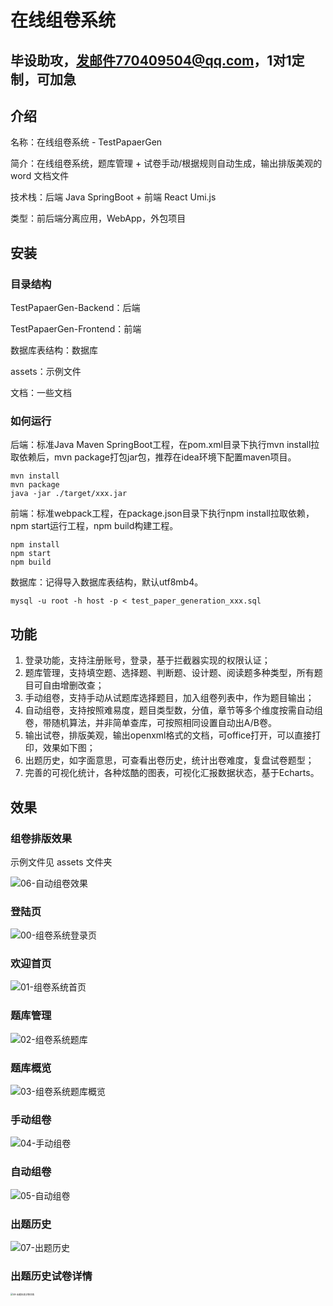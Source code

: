 # 在线组卷系统

## 毕设助攻，发邮件770409504@qq.com，1对1定制，可加急

## 介绍

名称：在线组卷系统 - TestPapaerGen

简介：在线组卷系统，题库管理 + 试卷手动/根据规则自动生成，输出排版美观的 word 文档文件

技术栈：后端 Java SpringBoot + 前端 React Umi.js

类型：前后端分离应用，WebApp，外包项目

## 安装

### 目录结构

TestPapaerGen-Backend：后端

TestPapaerGen-Frontend：前端

数据库表结构：数据库

assets：示例文件

文档：一些文档

### 如何运行

后端：标准Java Maven SpringBoot工程，在pom.xml目录下执行mvn install拉取依赖后，mvn package打包jar包，推荐在idea环境下配置maven项目。

```shell
mvn install
mvn package
java -jar ./target/xxx.jar
```

前端：标准webpack工程，在package.json目录下执行npm install拉取依赖，npm start运行工程，npm build构建工程。

```shell
npm install
npm start
npm build
```

数据库：记得导入数据库表结构，默认utf8mb4。

```shell
mysql -u root -h host -p < test_paper_generation_xxx.sql
```

## 功能

1. 登录功能，支持注册账号，登录，基于拦截器实现的权限认证；
2. 题库管理，支持填空题、选择题、判断题、设计题、阅读题多种类型，所有题目可自由增删改查；
3. 手动组卷，支持手动从试题库选择题目，加入组卷列表中，作为题目输出；
4. 自动组卷，支持按照难易度，题目类型数，分值，章节等多个维度按需自动组卷，带随机算法，并非简单查库，可按照相同设置自动出A/B卷。
5. 输出试卷，排版美观，输出openxml格式的文档，可office打开，可以直接打印，效果如下图；
6. 出题历史，如字面意思，可查看出卷历史，统计出卷难度，复盘试卷题型；
7. 完善的可视化统计，各种炫酷的图表，可视化汇报数据状态，基于Echarts。

## 效果

### 组卷排版效果

示例文件见 assets 文件夹

![06-自动组卷效果](https://cdn.jsdelivr.net/gh/yangxu770409504/assets@main/20210527/06-自动组卷效果.63hnjdsqs300.png)

### 登陆页

![00-组卷系统登录页](https://cdn.jsdelivr.net/gh/yangxu770409504/assets@main/20210527/00-组卷系统登录页.1r781xqtyye8.png)



### 欢迎首页

![01-组卷系统首页](https://cdn.jsdelivr.net/gh/yangxu770409504/assets@main/20210527/01-组卷系统首页.5spluxqitqw0.png)



### 题库管理

![02-组卷系统题库](https://cdn.jsdelivr.net/gh/yangxu770409504/assets@main/20210527/02-组卷系统题库.fjvrgl2vm4g.png)



### 题库概览

![03-组卷系统题库概览](https://cdn.jsdelivr.net/gh/yangxu770409504/assets@main/20210527/03-组卷系统题库概览.q2a26v1ojww.png)



### 手动组卷

![04-手动组卷](https://cdn.jsdelivr.net/gh/yangxu770409504/assets@main/20210527/04-手动组卷.6jd8jnn871o0.png)



### 自动组卷

![05-自动组卷](https://cdn.jsdelivr.net/gh/yangxu770409504/assets@main/20210527/05-自动组卷.4apturplzdi0.png)



### 出题历史

![07-出题历史](https://cdn.jsdelivr.net/gh/yangxu770409504/assets@main/20210527/07-出题历史.1om6b3odqnts.png)

### 出题历史试卷详情

<img src="https://cdn.jsdelivr.net/gh/yangxu770409504/assets@main/20210527/08-出题历史试卷详情.5we1hifr3pw0.png" alt="08-出题历史试卷详情" style="zoom:25%;" />



